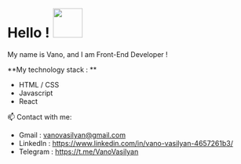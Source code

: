 # Hello ! <img  src="https://c.tenor.com/DY6Pm8lN264AAAAC/adele-hello.gif"  width="60px" />

My name is Vano, and I am Front-End Developer !

**My technology stack : **

* HTML / CSS
* Javascript
* React

📫 Contact with me:

* Gmail : vanovasilyan@gmail.com 
* LinkedIn : https://www.linkedin.com/in/vano-vasilyan-4657261b3/
* Telegram : https://t.me/VanoVasilyan 

